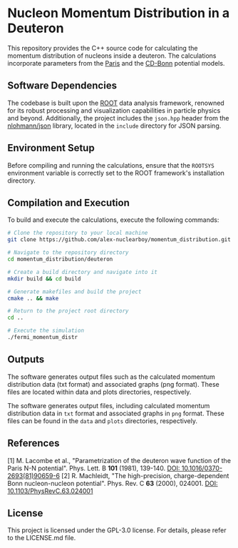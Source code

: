 # Nucleon Momentum Distribution in a Deuteron

This repository provides the C++ source code for calculating the momentum distribution of nucleons inside a deuteron. 
The calculations incorporate parameters from the [Paris](https://doi.org/10.1016/0370-2693(81)90659-6) and the [CD-Bonn](https://doi.org/10.1103/PhysRevC.63.024001) potential models.

## Software Dependencies

The codebase is built upon the [ROOT](https://root.cern) data analysis framework, renowned for its robust processing and visualization capabilities in particle physics and beyond. 
Additionally, the project includes the `json.hpp` header from the [nlohmann/json](https://github.com/nlohmann/json) library, located in the `include` directory for JSON parsing.

## Environment Setup

Before compiling and running the calculations, ensure that the `ROOTSYS` environment variable is correctly set to the ROOT framework's installation directory.

## Compilation and Execution

To build and execute the calculations, execute the following commands:

```bash
# Clone the repository to your local machine
git clone https://github.com/alex-nuclearboy/momentum_distribution.git

# Navigate to the repository directory
cd momentum_distribution/deuteron

# Create a build directory and navigate into it
mkdir build && cd build

# Generate makefiles and build the project
cmake .. && make

# Return to the project root directory
cd ..

# Execute the simulation
./fermi_momentum_distr
```

## Outputs

The software generates output files such as the calculated momentum distribution data (txt format) and associated graphs (png format). 
These files are located within data and plots directories, respectively.

The software generates output files, including calculated momentum distribution data in `txt` format and associated graphs in `png` format. 
These files can be found in the `data` and `plots` directories, respectively.

## References

[1] M. Lacombe et al., "Parametrization of the deuteron wave function of the Paris N-N potential". Phys. Lett. B **101** (1981), 139-140. [DOI: 10.1016/0370-2693(81)90659-6](https://doi.org/10.1016/0370-2693(81)90659-6)
[2] R. Machleidt, "The high-precision, charge-dependent Bonn nucleon-nucleon potential". Phys. Rev. C **63** (2000), 024001. [DOI: 10.1103/PhysRevC.63.024001](https://doi.org/10.1103/PhysRevC.63.024001)

## License
This project is licensed under the GPL-3.0 license. For details, please refer to the LICENSE.md file.

